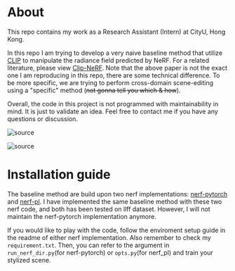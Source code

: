 # About
This repo contains my work as a Research Assistant (Intern) at CityU, Hong Kong.


In this repo I am trying to develop a very naive baseline method that utilize [CLIP](https://openai.com/blog/clip/) to manipulate the radiance field predicted by NeRF. For a related literature, please view [Clip-NeRF](https://scholar.google.com/scholar_url?url=https://openaccess.thecvf.com/content/CVPR2022/html/Wang_CLIP-NeRF_Text-and-Image_Driven_Manipulation_of_Neural_Radiance_Fields_CVPR_2022_paper.html&hl=zh-CN&sa=T&oi=gsb&ct=res&cd=0&d=9170708679138992367&ei=e0ioYr_6LP6J6rQPzPSs-A8&scisig=AAGBfm2SrupHdCRswwklFZlswIm2qOlCow). Note that the above paper is not the exact one I am reproducing in this repo, there are some technical difference. To be more specific, we are trying to perform cross-domain scene-editing using a "specific" method (~~not gonna tell you which & how~~).

Overall, the code in this project is not programmed with maintainability in mind. It is just to validate an idea. Feel free to contact me if you have any questions or discussion.

![source](img/room.gif)

![source](img/room_cubism.gif)

# Installation guide
The baseline method are build upon two nerf implementations: [nerf-pytorch](https://github.com/yenchenlin/nerf-pytorch) and [nerf-pl](https://github.com/kwea123/nerf_pl). I have implemented the same baseline method with these two nerf code, and both has been tested on llff dataset. However, I will not maintain the nerf-pytorch implementation anymore.

If you would like to play with the code, follow the enviroment setup guide in the readme of either nerf implementation. Also remember to check my `requirement.txt`. Then, you can refer to the argument in `run_nerf_dir.py`(for nerf-pytorch) or `opts.py`(for nerf_pl)  and train your stylized scene.
